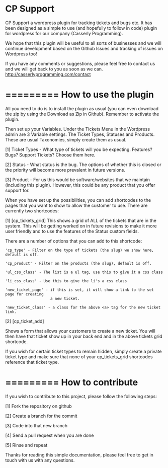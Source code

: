 CP Support
=========

CP Support a wordpress plugin for tracking tickets and bugs etc. It has been 
designed as a simple to use (and hopefully to follow in code) plugin for wordpress
for our company (Casserly Programming). 

We hope that this plugin will be useful to all sorts of businesses and we will
continue development based on the Github Issues and tracking of issues on 
Wordpress too! 

If you have any comments or suggestions, please feel free to contact us and we 
will get back to you as soon as we can. http://casserlyprogramming.com/contact

=========
How to use the plugin
=========
All you need to do is to install the plugin as usual (you can even download the 
zip by using the Download as Zip in Github). Remember to activate the plugin. 

Then set up your Variables. Under the Tickets Menu in the Wordpress admin are 
3 Variable settings. The Ticket Types, Statuses and Products. These are usual
Taxonomies, simply create them as usual. 

[1] Ticket Types - What type of tickets will you be expecting. Features? Bugs? 
Support Tickets? Choose them here. 

[2] Status - What status is the bug. The options of whether this is closed or 
the priority will become more prevalent in future versions.

[3] Product - For us this would be software/websites that we maintain (including
this plugin). However, this could be any product that you offer support for. 

When you have set up the possibilities, you can add shortcodes to the pages that 
you want to show to allow the customer to use. There are currently two shortcodes:

[1] [cp_tickets_grid]
This shows a grid of ALL of the tickets that are in the system. This will be 
getting worked on in future revisions to make it more user friendly and to use 
the features of the Status custom fields.

There are a number of options that you can add to this shortcode:

    'cp_type' - Filter on the type of tickets (the slug) we show here, default is off.

    'cp_product' - Filter on the products (the slug), default is off.

    'ul_css_class' - The list is a ul tag, use this to give it a css class

    'li_css_class' - Use this to give the li's a css class

    'new_ticket_page' - if this is set, it will show a link to the set page for creating
                        a new ticket.

    'new_ticket_class' - a class for the above <a> tag for the new ticket link.

[2] [cp_ticket_add]

Shows a form that allows your customers to create a new ticket. You will then
have that ticket show up in your back end and in the above tickets grid shortcode. 

If you wish for certain ticket types to remain hidden, simply create a private
ticket type and make sure that none of your cp_tickets_grid shortcodes reference
that ticket type. 

=========
How to contribute
=========
If you wish to contribute to this project, please follow the following steps:

[1] Fork the repository on github

[2] Create a branch for the commit

[3] Code into that new branch

[4] Send a pull request when you are done

[5] Rinse and repeat

Thanks for reading this simple documentation, please feel free to get in touch 
with us with any questions.     

